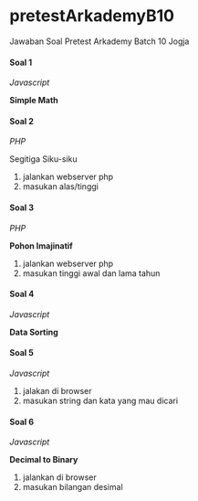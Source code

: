 # pretestArkademyB10
Jawaban Soal Pretest Arkademy Batch 10 Jogja

#### Soal 1
*Javascript*

**Simple Math**



#### Soal 2
*PHP*

Segitiga Siku-siku

  1. jalankan webserver php
  2. masukan alas/tinggi
  


#### Soal 3
*PHP*

**Pohon Imajinatif**

  1. jalankan webserver php
  2. masukan tinggi awal dan lama tahun
  


#### Soal 4
*Javascript*

**Data Sorting**



#### Soal 5
*Javascript*

  1. jalakan di browser
  2. masukan string dan kata yang mau dicari
  


#### Soal 6
*Javascript*

**Decimal to Binary**

  1. jalankan di browser
  2. masukan bilangan desimal


